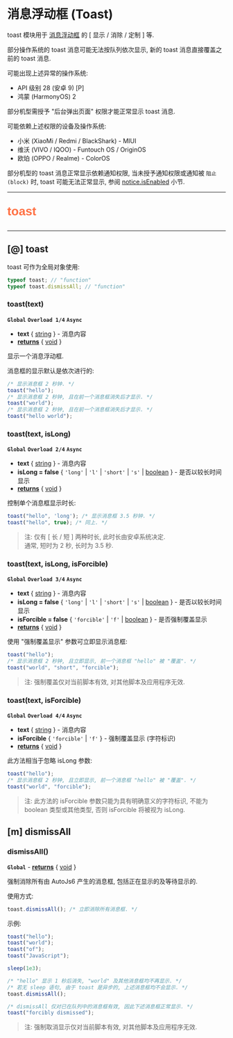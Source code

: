 # 消息浮动框 (Toast)

toast 模块用于 [消息浮动框](https://developer.android.com/guide/topics/ui/notifiers/toasts?hl=zh-cn) 的 [ 显示 / 消除 / 定制 ] 等.

部分操作系统的 toast 消息可能无法按队列依次显示, 新的 toast 消息直接覆盖之前的 toast 消息.

可能出现上述异常的操作系统:

- API 级别 28 (安卓 9) [P]
- 鸿蒙 (HarmonyOS) 2

部分机型需授予 "后台弹出页面" 权限才能正常显示 toast 消息.

可能依赖上述权限的设备及操作系统:

- 小米 (XiaoMi / Redmi / BlackShark) - MIUI
- 维沃 (VIVO / IQOO) - Funtouch OS / OriginOS
- 欧珀 (OPPO / Realme) - ColorOS

部分机型的 toast 消息正常显示依赖通知权限, 当未授予通知权限或通知被 `阻止 (block)` 时, toast 可能无法正常显示, 参阅 [notice.isEnabled](notice#m-isenabled) 小节.

---

<p style="font: bold 2em sans-serif; color: #FF7043">toast</p>

---

## [@] toast

toast 可作为全局对象使用:

```js
typeof toast; // "function"
typeof toast.dismissAll; // "function"
```

### toast(text)

**`Global`** **`Overload 1/4`** **`Async`**

- **text** { [string](dataTypes#string) } - 消息内容
- <ins>**returns**</ins> { [void](dataTypes#void) }

显示一个消息浮动框.

消息框的显示默认是依次进行的:

```js
/* 显示消息框 2 秒钟. */
toast("hello");
/* 显示消息框 2 秒钟, 且在前一个消息框消失后才显示. */
toast("world");
/* 显示消息框 2 秒钟, 且在前一个消息框消失后才显示. */
toast("hello world");
```

### toast(text, isLong)

**`Global`** **`Overload 2/4`** **`Async`**

- **text** { [string](dataTypes#string) } - 消息内容
- **isLong = false** { `'long'` | `'l'` | `'short'` | `'s'` | [boolean](dataTypes#boolean) } - 是否以较长时间显示
- <ins>**returns**</ins> { [void](dataTypes#void) }

控制单个消息框显示时长:

```js
toast("hello", 'long'); /* 显示消息框 3.5 秒钟. */
toast("hello", true); /* 同上. */
```

> 注: 仅有 [ 长 / 短 ] 两种时长, 此时长由安卓系统决定.  
> 通常, 短时为 2 秒, 长时为 3.5 秒.

### toast(text, isLong, isForcible)

**`Global`** **`Overload 3/4`** **`Async`**

- **text** { [string](dataTypes#string) } - 消息内容
- **isLong = false** { `'long'` | `'l'` | `'short'` | `'s'` | [boolean](dataTypes#boolean) } - 是否以较长时间显示
- **isForcible = false** { `'forcible'` | `'f'` | [boolean](dataTypes#boolean) } - 是否强制覆盖显示
- <ins>**returns**</ins> { [void](dataTypes#void) }

使用 "强制覆盖显示" 参数可立即显示消息框:

```js
toast("hello");
/* 显示消息框 2 秒钟, 且立即显示, 前一个消息框 "hello" 被 "覆盖". */
toast("world", "short", "forcible");
```

> 注: 强制覆盖仅对当前脚本有效, 对其他脚本及应用程序无效.

### toast(text, isForcible)

**`Global`** **`Overload 4/4`** **`Async`**

- **text** { [string](dataTypes#string) } - 消息内容
- **isForcible** { `'forcible'` | `'f'` } - 强制覆盖显示 (字符标识)
- <ins>**returns**</ins> { [void](dataTypes#void) }

此方法相当于忽略 isLong 参数:

```js
toast("hello");
/* 显示消息框 2 秒钟, 且立即显示, 前一个消息框 "hello" 被 "覆盖". */
toast("world", "forcible");
```

> 注: 此方法的 isForcible 参数只能为具有明确意义的字符标识, 不能为 boolean 类型或其他类型, 否则 isForcible 将被视为 isLong.

## [m] dismissAll

### dismissAll()

**`Global`** - <ins>**returns**</ins> { [void](dataTypes#void) }

强制消除所有由 AutoJs6 产生的消息框, 包括正在显示的及等待显示的.

使用方式:

```js
toast.dismissAll(); /* 立即消除所有消息框. */
```

示例:

```js
toast("hello");
toast("world");
toast("of");
toast("JavaScript");

sleep(1e3);

/* "hello" 显示 1 秒后消失, "world" 及其他消息框均不再显示. */
/* 若无 sleep 语句, 由于 toast 是异步的, 上述消息框均不会显示. */
toast.dismissAll();

/* dismissAll 仅对已在队列中的消息框有效, 因此下述消息框正常显示. */
toast("forcibly dismissed");
```

> 注: 强制取消显示仅对当前脚本有效, 对其他脚本及应用程序无效.
